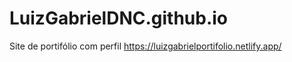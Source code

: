# LuizGabrielDNC.github.io
Site de portifólio com perfil
https://luizgabrielportifolio.netlify.app/
